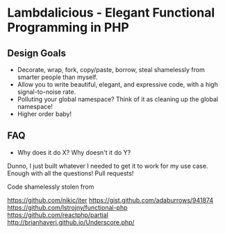 # Lambdalicious - Elegant Functional Programming in PHP

## Design Goals

- Decorate, wrap, fork, copy/paste, borrow, steal shamelessly from smarter people than myself.
- Allow you to write beautiful, elegant, and expressive code, with a high signal-to-noise rate.
- Polluting your global namespace? Think of it as cleaning up the global namespace!
- Higher order baby!

## FAQ

- Why does it do X? Why doesn't it do Y?

Dunno, I just built whatever I needed to get it to work for my use case. Enough with all the questions! Pull requests!


Code shamelessly stolen from 

https://github.com/nikic/iter
https://gist.github.com/adaburrows/941874
https://github.com/lstrojny/functional-php
https://github.com/reactphp/partial
http://brianhaveri.github.io/Underscore.php/
